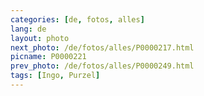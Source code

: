 ```yaml
---
categories: [de, fotos, alles]
lang: de
layout: photo
next_photo: /de/fotos/alles/P0000217.html
picname: P0000221
prev_photo: /de/fotos/alles/P0000249.html
tags: [Ingo, Purzel]
---
```

